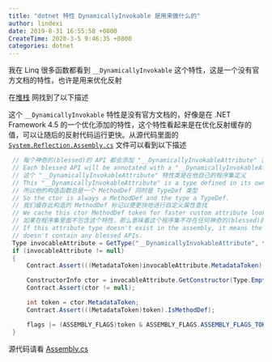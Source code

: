 ```yaml
---
title: "dotnet 特性 DynamicallyInvokable 是用来做什么的"
author: lindexi
date: 2019-8-31 16:55:58 +0800
CreateTime: 2020-3-5 9:46:35 +0800
categories: dotnet
---
```


我在 Linq 很多函数都看到 `__DynamicallyInvokable` 这个特性，这是一个没有官方文档的特性，也许是用来优化反射

<!--more-->



在[堆栈](https://stackoverflow.com/a/12552079/6116637) 网找到了以下描述

这个 `__DynamicallyInvokable` 特性是没有官方文档的，好像是在 .NET Framework 4.5 的一个优化添加的特性，这个特性看起来是在优化反射缓存的值，可以让随后的反射代码运行更快。从源代码里面的 [`System.Reflection.Assembly.cs`](https://referencesource.microsoft.com/#mscorlib/system/reflection/assembly.cs,1282) 文件可以看到以下描述

```csharp
 // 每个神奇的(blessed)的 API 都会添加 "__DynamicallyInvokableAttribute" 注释
 // Each blessed API will be annotated with a "__DynamicallyInvokableAttribute".
 // 这个 "__DynamicallyInvokableAttribute" 特性类是在他自己的程序集定义
 // This "__DynamicallyInvokableAttribute" is a type defined in its own assembly.
 // 所以他的构造函数总是一个 MethodDef 同时是 TypeDef 类型
 // So the ctor is always a MethodDef and the type a TypeDef.
 // 我们缓存此构造的 MethodDef 标记以便更快地进行自定义属性查找
 // We cache this ctor MethodDef token for faster custom attribute lookup.
 // 如果在程序集里面不包含这个特性，那么意味着这个程序集不存在任何神奇的(blessed)的 API 方法
 // If this attribute type doesn't exist in the assembly, it means the assembly
 // doesn't contain any blessed APIs.
 Type invocableAttribute = GetType("__DynamicallyInvokableAttribute", false);
 if (invocableAttribute != null)
 {
     Contract.Assert(((MetadataToken)invocableAttribute.MetadataToken).IsTypeDef);

     ConstructorInfo ctor = invocableAttribute.GetConstructor(Type.EmptyTypes);
     Contract.Assert(ctor != null);

     int token = ctor.MetadataToken;
     Contract.Assert(((MetadataToken)token).IsMethodDef);

     flags |= (ASSEMBLY_FLAGS)token & ASSEMBLY_FLAGS.ASSEMBLY_FLAGS_TOKEN_MASK;
 }
```

源代码请看 [Assembly.cs](https://referencesource.microsoft.com/#mscorlib/system/reflection/assembly.cs,1282)	

